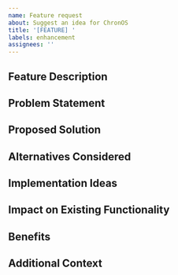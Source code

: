 ```yaml
---
name: Feature request
about: Suggest an idea for ChronOS
title: '[FEATURE] '
labels: enhancement
assignees: ''
---
```


## Feature Description
<!-- A clear and concise description of the feature you're proposing -->

## Problem Statement
<!-- Describe the problem this feature would solve or the need it addresses -->

## Proposed Solution
<!-- Describe how you envision this feature working -->

## Alternatives Considered
<!-- Have you considered any alternative solutions or features? -->

## Implementation Ideas
<!-- If you have thoughts on how to implement this feature, please share them -->

## Impact on Existing Functionality
<!-- How might this feature affect current functionality? -->

## Benefits
<!-- What benefits would this feature bring to ChronOS and its users? -->

## Additional Context
<!-- Add any other context, examples from other projects, sketches, or screenshots about the feature request here -->

